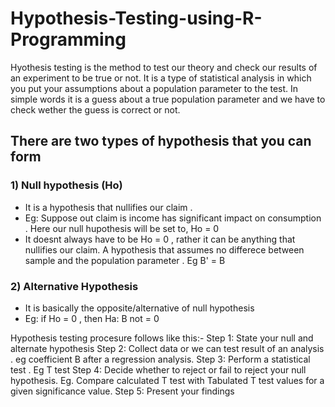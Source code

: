 # Hypothesis-Testing-using-R-Programming

Hyothesis testing is the method to test our theory and check our results of an experiment to be true or not. It is a type of statistical analysis in which you put your assumptions about a population parameter to the test.
In simple words it is a guess about a true population parameter and we have to check wether the guess is correct or not.

## There are two types of hypothesis that you can form

### 1) Null hypothesis (Ho)
- It is a hypothesis that nullifies our claim .
- Eg: Suppose out claim is income has significant impact on consumption . Here our null hupothesis will be set to, Ho = 0
- It doesnt always have to be Ho = 0 , rather it can be anything that nullifies our claim. A hypothesis that assumes no differece between sample and the population parameter . Eg B' = B

### 2) Alternative Hypothesis
- It is basically the opposite/alternative of null hypothesis
- Eg: if Ho = 0 , then Ha:  B not = 0



Hypothesis testing procesure follows like this:-
Step 1: State your null and alternate hypothesis
Step 2: Collect data 
or we can test result of an analysis . eg coefficient B after a regression analysis.
Step 3: Perform a statistical test . Eg T test
Step 4: Decide whether to reject or fail to reject your null hypothesis. Eg. Compare calculated T test with Tabulated T test values for a given significance value.
Step 5: Present your findings
